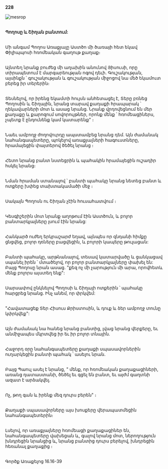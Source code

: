 **228**

![mesrop](https://volamar.ru/audio_video/foto/01/detbible/B472.BMP)

\
**Պողոսը և Շիղան բանտում:**

\
Մի անգամ Պողոս Առաքյալը Աստծո մի ծառայի հետ եկավ Փիլիպպոսի հռոմեական գաղութ քաղաք։

\
Այնտեղ նրանք բուժեց մի աղախին անունով Յիսուսի, որը տիրապետում է մարգարեության ոգով դեւի. Գուշակության, այսինքն ՝ գուշակության և գուշակության միջոցով նա մեծ եկամուտ բերեց իր տերերին։

\
Տեսնելով, որ իրենց եկամտի հույսն անհետացել է, Տերը բռնեց Պողոսին և Շիղային, նրանց տարավ քաղաքի հրապարակ ՝ ղեկավարների մոտ և ասաց նրանց. Նրանք վրդովեցնում են մեր քաղաքը և քարոզում սովորույթներ, որոնք մենք ՝ հռոմեացիներս, չպետք է ընդունենք կամ կատարենք" ։

\
Նաեւ ամբողջ ժողովուրդը ապստամբեց նրանց դեմ. Այն ժամանակ նահանգապետերը, պոկելով առաքյալների հագուստները, հրամայեցին փայտերով ծեծել նրանց ։

\
Հետո նրանց բանտ նստեցրին և պահակին հրամայեցին ուշադիր հսկել նրանց։

\
Նման հրաման ստանալով ՝ բանտի պահակը նրանց նետեց բանտ և ոտքերը խփեց տախտակամածի մեջ ։

\
Սակայն Պողոսն ու Շիղան չէին հուսահատվում ։

\
Կեսգիշերին մոտ նրանք աղոթում էին Աստծուն, և բոլոր բանտարկյալները լսում էին նրանց:

\
Հանկարծ ուժեղ երկրաշարժ եղավ, այնպես որ զնդանի հիմքը ցնցվեց, բոլոր դռները բացվեցին, և բոլորի կապերը թուլացան:

\
Բանտի պահակը, արթնանալով, տեսավ կատարվածը և ցանկացավ սպանել իրեն ՝ մտածելով, որ բոլոր բանտարկյալները փախել են: Բայց Պողոսը նրան ասաց. "քեզ ոչ մի չարություն մի արա, որովհետև մենք բոլորս այստեղ ենք":

\
Սարսափով ընկնելով Պողոսի և Շիղայի ոտքերին ՝ պահակը հարցրեց նրանց. Ինչ անեմ, որ փրկվեմ:

\
"Հավատացեք Տեր Հիսուս Քրիստոսին, և դուք և ձեր ամբողջ տունը կփրկվեք":

\
Այն ժամանակ նա հանեց նրանց բանտից, լվաց նրանց վերքերը, եւ անմիջապես մկրտվեց իր եւ իր բոլոր տնային.

\
Հաջորդ օրը նահանգապետերը քաղաքի սպասավորներին ուղարկեցին բանտի պահակ ՝ ասելու նրան.

\
Բայց Պաուլ ասել է նրանց, " մենք, որ հռոմեական քաղաքացիների, առանց դատաստանի, ծեծել եւ գցել են բանտ, եւ այժմ գաղտնի ազատ է արձակվել.

\
Ոչ, թող գան և իրենք մեզ դուրս բերեն" ։

\
Քաղաքի սպասավորները այս խոսքերը վերապատմեցին նահանգապետերին։

\
Լսելով, որ առաքյալները հռոմեացի քաղաքացիներ են, նահանգապետերը վախեցան և, գալով նրանց մոտ, ներողություն խնդրեցին նրանցից և, նրանց բանտից դուրս բերելով, խնդրեցին հեռանալ քաղաքից ։

\
Գործք Առաքելոց 16.16-39
